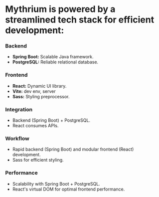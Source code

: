 # Mythrium is powered by a streamlined tech stack for efficient development:

### Backend

- **Spring Boot:** Scalable Java framework.
- **PostgreSQL:** Reliable relational database.

### Frontend

- **React:** Dynamic UI library.
- **Vite:** dev env, server
- **Sass:** Styling preprocessor.

### Integration

- Backend (Spring Boot) + PostgreSQL.
- React consumes APIs.

### Workflow

- Rapid backend (Spring Boot) and modular frontend (React) development.
- Sass for efficient styling.

### Performance

- Scalability with Spring Boot + PostgreSQL.
- React's virtual DOM for optimal frontend performance.

